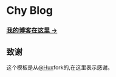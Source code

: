# Chy Blog 

### [我的博客在这里 &rarr;](https://chysun.github.io/)

## 致谢
这个模板是从[@Hux](https://github.com/Huxpro/huxpro.github.io)fork的,在这里表示感谢。




